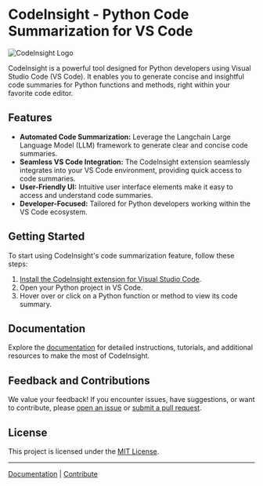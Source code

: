 # CodeInsight - Python Code Summarization for VS Code

![CodeInsight Logo](link-to-logo.png)

CodeInsight is a powerful tool designed for Python developers using Visual Studio Code (VS Code). It enables you to generate concise and insightful code summaries for Python functions and methods, right within your favorite code editor.

## Features

- **Automated Code Summarization:** Leverage the Langchain Large Language Model (LLM) framework to generate clear and concise code summaries.
- **Seamless VS Code Integration:** The CodeInsight extension seamlessly integrates into your VS Code environment, providing quick access to code summaries.
- **User-Friendly UI:** Intuitive user interface elements make it easy to access and understand code summaries.
- **Developer-Focused:** Tailored for Python developers working within the VS Code ecosystem.

## Getting Started

To start using CodeInsight's code summarization feature, follow these steps:

1. [Install the CodeInsight extension for Visual Studio Code](installation-instructions.md).
2. Open your Python project in VS Code.
3. Hover over or click on a Python function or method to view its code summary.

## Documentation

Explore the [documentation](link-to-docs) for detailed instructions, tutorials, and additional resources to make the most of CodeInsight.

## Feedback and Contributions

We value your feedback! If you encounter issues, have suggestions, or want to contribute, please [open an issue](link-to-issues) or [submit a pull request](link-to-pull-requests).

## License

This project is licensed under the [MIT License](LICENSE.md).

---

[Documentation](link-to-docs) | [Contribute](link-to-contributing-guidelines)

